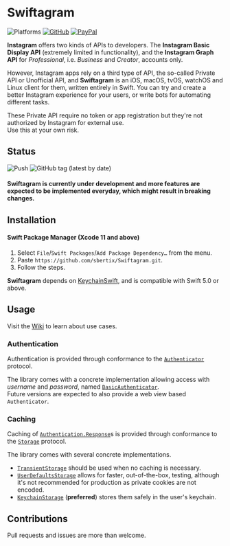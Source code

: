 # Swiftagram
![Platforms](https://img.shields.io/badge/platform-iOS%20%7C%20macOS%20%7C%20watchOS%20%7C%20tvOS%20%7C%20Linux-lightgrey?style=flat)
[![GitHub](https://img.shields.io/github/license/sbertix/Swiftagram)](LICENSE)
[![PayPal](https://img.shields.io/badge/support-PayPal-blue?style=flat&logo=paypal)](https://www.paypal.me/sbertix)

**Instagram** offers two kinds of APIs to developers. The **Instagram Basic Display API** (extremely limited in functionality), and the **Instagram Graph API** for _Professional_, i.e. _Business_ and _Creator_, accounts only.

However, Instagram apps rely on a third type of API, the so-called Private API or Unofficial API, and **Swiftagram** is an iOS, macOS, tvOS, watchOS and Linux client for them, written entirely in Swift. You can try and create a better Instagram experience for your users, or write bots for automating different tasks.

These Private API require no token or app registration but they're not authorized by Instagram for external use.  
Use this at your own risk.

## Status
![Push](https://github.com/sbertix/Swiftagram/workflows/Push%20(master)/badge.svg)
![GitHub tag (latest by date)](https://img.shields.io/github/v/tag/sbertix/Swiftagram)

#### **Swiftagram** is currently under development and more features are expected to be implemented everyday, which might result in breaking changes.

## Installation
#### Swift Package Manager (Xcode 11 and above)
1. Select `File`/`Swift Packages`/`Add Package Dependency…` from the menu.
1. Paste `https://github.com/sbertix/Swiftagram.git`.
1. Follow the steps.

**Swiftagram** depends on [KeychainSwift](https://github.com/evgenyneu/keychain-swift), and is compatible with Swift 5.0 or above.

## Usage
Visit the [Wiki](https://github.com/sbertix/Swiftagram/wiki) to learn about use cases.  

### Authentication
Authentication is provided through conformance to the [`Authenticator`](https://github.com/sbertix/Swiftagram/wiki/Authenticator) protocol.  

The library comes with a concrete implementation allowing access with _username_ and _password_, named [`BasicAuthenticator`](https://github.com/sbertix/Swiftagram/wiki/BasicAuthenticator).  
Future versions are expected to also provide a web view based `Authenticator`.

### Caching
Caching of [`Authentication.Response`](https://github.com/sbertix/Swiftagram/wiki/Authentication_Response)s is provided through conformance to the [`Storage`](https://github.com/sbertix/Swiftagram/wiki/Storage) protocol.  

The library comes with several concrete implementations.  
- [`TransientStorage`](https://github.com/sbertix/Swiftagram/wiki/TransientStorage) should be used when no caching is necessary.  
- [`UserDefaultsStorage`](https://github.com/sbertix/Swiftagram/wiki/UserDefaultsStorage) allows for faster, out-of-the-box, testing, although it's not recommended for production as private cookies are not encoded.  
- [`KeychainStorage`](https://github.com/sbertix/Swiftagram/wiki/KeychainStorage) (**preferred**) stores them safely in the user's keychain.  


## Contributions
Pull requests and issues are more than welcome.
